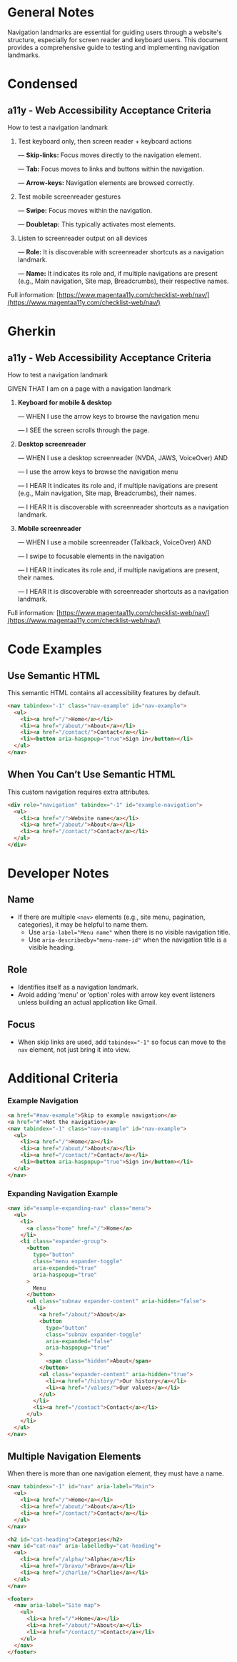 # General Notes

Navigation landmarks are essential for guiding users through a website's structure, especially for screen reader and keyboard users. This document provides a comprehensive guide to testing and implementing navigation landmarks.

# Condensed

## a11y - Web Accessibility Acceptance Criteria

How to test a navigation landmark

1. Test keyboard only, then screen reader + keyboard actions

   &mdash; **Skip-links:** Focus moves directly to the navigation element.

   &mdash; **Tab:** Focus moves to links and buttons within the navigation.

   &mdash; **Arrow-keys:** Navigation elements are browsed correctly.

2. Test mobile screenreader gestures

   &mdash; **Swipe:** Focus moves within the navigation.

   &mdash; **Doubletap:** This typically activates most elements.

3. Listen to screenreader output on all devices

   &mdash; **Role:** It is discoverable with screenreader shortcuts as a navigation landmark.

   &mdash; **Name:** It indicates its role and, if multiple navigations are present (e.g., Main navigation, Site map, Breadcrumbs), their respective names.

Full information: [https://www.magentaa11y.com/checklist-web/nav/](https://www.magentaa11y.com/checklist-web/nav/)

# Gherkin

## a11y - Web Accessibility Acceptance Criteria

How to test a navigation landmark

GIVEN THAT I am on a page with a navigation landmark

1. **Keyboard for mobile & desktop**

   &mdash; WHEN I use the arrow keys to browse the navigation menu

   &mdash; I SEE the screen scrolls through the page.

2. **Desktop screenreader**

   &mdash; WHEN I use a desktop screenreader (NVDA, JAWS, VoiceOver) AND

   &mdash; I use the arrow keys to browse the navigation menu

   &mdash; I HEAR It indicates its role and, if multiple navigations are present (e.g., Main navigation, Site map, Breadcrumbs), their names.

   &mdash; I HEAR It is discoverable with screenreader shortcuts as a navigation landmark.

3. **Mobile screenreader**

   &mdash; WHEN I use a mobile screenreader (Talkback, VoiceOver) AND

   &mdash; I swipe to focusable elements in the navigation

   &mdash; I HEAR It indicates its role and, if multiple navigations are present, their names.

   &mdash; I HEAR It is discoverable with screenreader shortcuts as a navigation landmark.

Full information: [https://www.magentaa11y.com/checklist-web/nav/](https://www.magentaa11y.com/checklist-web/nav/)

# Code Examples

## Use Semantic HTML

This semantic HTML contains all accessibility features by default.

```html
<nav tabindex="-1" class="nav-example" id="nav-example">
  <ul>
    <li><a href="/">Home</a></li>
    <li><a href="/about/">About</a></li>
    <li><a href="/contact/">Contact</a></li>
    <li><button aria-haspopup="true">Sign in</button></li>
  </ul>
</nav>
```

## When You Can’t Use Semantic HTML

This custom navigation requires extra attributes.

```html
<div role="navigation" tabindex="-1" id="example-navigation">
  <ul>
    <li><a href="/">Website name</a></li>
    <li><a href="/about/">About</a></li>
    <li><a href="/contact/">Contact</a></li>
  </ul>
</div>
```

# Developer Notes

## Name

- If there are multiple `<nav>` elements (e.g., site menu, pagination, categories), it may be helpful to name them.
  - Use `aria-label="Menu name"` when there is no visible navigation title.
  - Use `aria-describedby="menu-name-id"` when the navigation title is a visible heading.

## Role

- Identifies itself as a navigation landmark.
- Avoid adding ‘menu’ or ‘option’ roles with arrow key event listeners unless building an actual application like Gmail.

## Focus

- When skip links are used, add `tabindex="-1"` so focus can move to the `nav` element, not just bring it into view.

# Additional Criteria

### Example Navigation

```html
<a href="#nav-example">Skip to example navigation</a>
<a href="#">Not the navigation</a>
<nav tabindex="-1" class="nav-example" id="nav-example">
  <ul>
    <li><a href="/">Home</a></li>
    <li><a href="/about/">About</a></li>
    <li><a href="/contact/">Contact</a></li>
    <li><button aria-haspopup="true">Sign in</button></li>
  </ul>
</nav>
```

### Expanding Navigation Example

```html
<nav id="example-expanding-nav" class="menu">
  <ul>
    <li>
      <a class="home" href="/">Home</a>
    </li>
    <li class="expander-group">
      <button
        type="button"
        class="menu expander-toggle"
        aria-expanded="true"
        aria-haspopup="true"
      >
        Menu
      </button>
      <ul class="subnav expander-content" aria-hidden="false">
        <li>
          <a href="/about/">About</a>
          <button
            type="button"
            class="subnav expander-toggle"
            aria-expanded="false"
            aria-haspopup="true"
          >
            <span class="hidden">About</span>
          </button>
          <ul class="expander-content" aria-hidden="true">
            <li><a href="/history/">Our history</a></li>
            <li><a href="/values/">Our values</a></li>
          </ul>
        </li>
        <li><a href="/contact">Contact</a></li>
      </ul>
    </li>
  </ul>
</nav>
```

## Multiple Navigation Elements

When there is more than one navigation element, they must have a name.

```html
<nav tabindex="-1" id="nav" aria-label="Main">
  <ul>
    <li><a href="/">Home</a></li>
    <li><a href="/about/">About</a></li>
    <li><a href="/contact/">Contact</a></li>
  </ul>
</nav>

<h2 id="cat-heading">Categories</h2>
<nav id="cat-nav" aria-labelledby="cat-heading">
  <ul>
    <li><a href="/alpha/">Alpha</a></li>
    <li><a href="/bravo/">Bravo</a></li>
    <li><a href="/charlie/">Charlie</a></li>
  </ul>
</nav>

<footer>
  <nav aria-label="Site map">
    <ul>
      <li><a href="/">Home</a></li>
      <li><a href="/about/">About</a></li>
      <li><a href="/contact/">Contact</a></li>
    </ul>
  </nav>
</footer>
```
